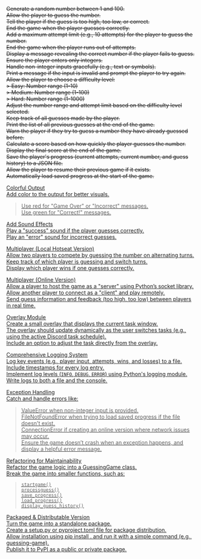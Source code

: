 ~~Generate a random number between 1 and 100.~~  
~~Allow the player to guess the number.~~  
~~Tell the player if the guess is too high, too low, or correct.~~  
~~End the game when the player guesses correctly.~~  
~~Add a maximum attempt limit (e.g., 10 attempts) for the player to guess the number.~~  
~~End the game when the player runs out of attempts.~~  
~~Display a message revealing the correct number if the player fails to guess.~~  
~~Ensure the player enters only integers.~~  
~~Handle non-integer inputs gracefully (e.g., text or symbols).~~  
~~Print a message if the input is invalid and prompt the player to try again.~~  
~~Allow the player to choose a difficulty level:~~  
~~> Easy: Number range (1-10)~~  
~~> Medium: Number range (1-100)~~  
~~> Hard: Number range (1-1000)~~  
~~Adjust the number range and attempt limit based on the difficulty level selected.~~   
~~Keep track of all guesses made by the player.~~  
~~Print the list of all previous guesses at the end of the game.~~  
~~Warn the player if they try to guess a number they have already guessed before.~~  
~~Calculate a score based on how quickly the player guesses the number.~~  
~~Display the final score at the end of the game.~~  
~~Save the player's progress (current attempts, current number, and guess history) to a JSON file.~~  
~~Allow the player to resume their previous game if it exists.~~  
~~Automatically load saved progress at the start of the game.~~   

<u>Colorful Output<u>  
Add color to the output for better visuals.  
> Use red for "Game Over" or "Incorrect" messages.  
> Use green for "Correct!" messages.  

<u>Add Sound Effects<u>  
Play a "success" sound if the player guesses correctly.  
Play an "error" sound for incorrect guesses.  

<u>Multiplayer (Local Hotseat Version)<u>  
Allow two players to compete by guessing the number on alternating turns.  
Keep track of which player is guessing and switch turns.  
Display which player wins if one guesses correctly.  

<u>Multiplayer (Online Version)<u>  
Allow a player to host the game as a "server" using Python’s socket library.  
Allow another player to connect as a "client" and play remotely.  
Send guess information and feedback (too high, too low) between players in real time.  

<u>Overlay Module<u>  
Create a small overlay that displays the current task window.  
The overlay should update dynamically as the user switches tasks (e.g., using the active Discord task schedule).  
Include an option to adjust the task directly from the overlay.  

<u>Comprehensive Logging System<u>  
Log key events (e.g., player input, attempts, wins, and losses) to a file.  
Include timestamps for every log entry.  
Implement log levels (`INFO`, `DEBUG`, `ERROR`) using Python's logging module.  
Write logs to both a file and the console.  

<u>Exception Handling<u>  
Catch and handle errors like:  
> ValueError when non-integer input is provided.  
> FileNotFoundError when trying to load saved progress if the file doesn't exist.  
> ConnectionError if creating an online version where network issues may occur.  
Ensure the game doesn’t crash when an exception happens, and display a helpful error message.  

<u>Refactoring for Maintainability<u>  
Refactor the game logic into a GuessingGame class.  
Break the game into smaller functions, such as:  
> `startgame()`  
> `processguess()`  
> `save_progress()`  
> `load_progress()`  
> `display_guess_history()`  

<u>Packaged & Distributable Version<u>  
Turn the game into a standalone package.  
Create a setup.py or pyproject.toml file for package distribution.  
Allow installation using pip install . and run it with a simple command (e.g., guessing-game).  
Publish it to PyPI as a public or private package.  